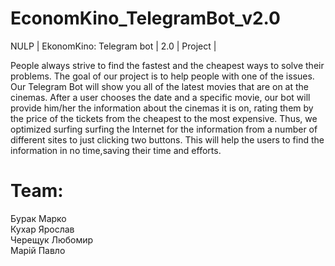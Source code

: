 # EconomKino_TelegramBot_v2.0
NULP | EkonomKino: Telegram bot | 2.0 | Project |


People always strive to find the fastest and the cheapest ways to solve their problems. The goal of our project is to help people with one of the issues.
Our Telegram Bot will show you all of the latest movies that are on at the cinemas. After a user chooses the date and a specific movie, our bot will provide him/her the information about the cinemas it is on, rating them by the price of the tickets from the cheapest to the most expensive. Thus, we optimized surfing surfing the Internet for the information from a number of different sites to just clicking two buttons. This will help the users to find the information in no time,saving their time and efforts.


# Team:
  Бурак Марко<br />
  Кухар Ярослав<br />
  Черещук Любомир<br />
  Марій Павло

